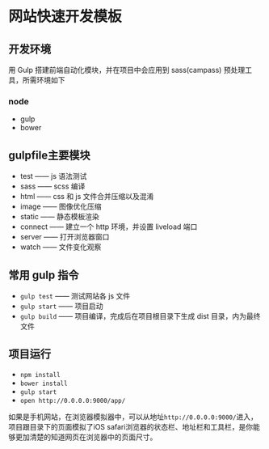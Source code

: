# 网站快速开发模板

## 开发环境
用 Gulp 搭建前端自动化模块，并在项目中会应用到 sass(campass) 预处理工具，所需环境如下

### node
* gulp
* bower

## gulpfile主要模块
* test    —— js 语法测试
* sass    —— scss 编译
* html    —— css 和 js 文件合并压缩以及混淆
* image   —— 图像优化压缩
* static  —— 静态模板渲染
* connect —— 建立一个 http 环境，并设置 liveload 端口
* server  —— 打开浏览器窗口
* watch   —— 文件变化观察

## 常用 gulp 指令
* `gulp test`  —— 测试网站各 js 文件
* `gulp start` —— 项目启动
* `gulp build` —— 项目编译，完成后在项目根目录下生成 dist 目录，内为最终文件


## 项目运行
* `npm install`
* `bower install`
* `gulp start`
* `open http://0.0.0.0:9000/app/`

如果是手机网站，在浏览器模拟器中，可以从地址`http://0.0.0.0:9000/`进入，项目跟目录下的页面模拟了iOS safari浏览器的状态栏、地址栏和工具栏，是你能够更加清楚的知道网页在浏览器中的页面尺寸。

